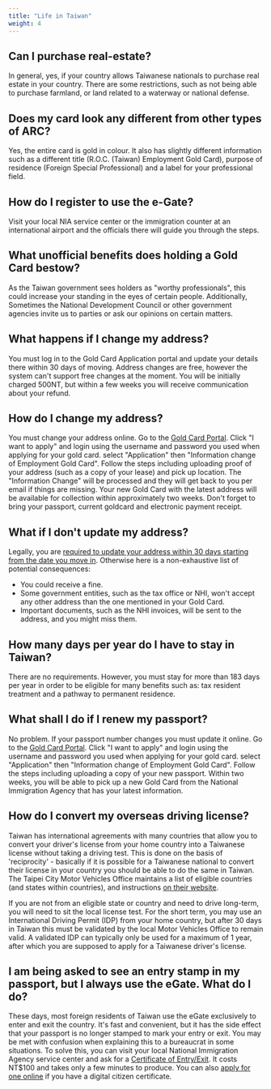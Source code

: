 ```yaml
---
title: "Life in Taiwan"
weight: 4
---
```

<!--- (c) Tom Fifield, licensed under a
Creative Commons Attribution-NonCommercial-ShareAlike 4.0 International License. -->


## Can I purchase real-estate?
In general, yes, if your country allows Taiwanese nationals to purchase real estate in your
 country. There are some restrictions, such as not being able to purchase farmland, or land
 related to a waterway or national defense.

## Does my card look any different from other types of ARC?
Yes, the entire card is gold in colour. It also has slightly different information such as a
 different title (R.O.C. (Taiwan) Employment Gold Card), purpose of residence (Foreign Special
 Professional) and a label for your professional field.

## How do I register to use the e-Gate?
Visit your local NIA service center or the immigration counter at an international airport and the
officials there will guide you through the steps.

## What unofficial benefits does holding a Gold Card bestow?
As the Taiwan government sees holders as "worthy professionals", this could increase your standing in
the eyes of certain people. Additionally, Sometimes the National Development Council or other
government agencies invite us to parties or ask our opinions on certain matters.

## What happens if I change my address?
You must log in to the Gold Card Application portal and update your details there within 30 days of
 moving. Address changes are free, however the system can't support free changes at the moment. You will be initially charged 500NT, but within a few weeks you will receive communication about your refund.

## How do I change my address?
You must change your address online. Go to the [Gold Card Portal](https://coa.immigration.gov.tw/coa-frontend/four-in-one/entry/golden-card).
 Click "I want to apply" and login using the username and password you used when applying for your
 gold card. select "Application" then "Information change of Employment Gold Card". Follow the steps
 including uploading proof of your address (such as a copy of your lease) and pick up location. The "Information Change" will be processed and they will get back to you per email if things are missing. Your new Gold Card with the 
latest address will be available for collection within approximately two weeks. Don't forget to bring your passport, current goldcard and electronic payment receipt.

## What if I don't update my address?
Legally, you are [required to update your address within 30 days starting from the date you move in](https://law.moj.gov.tw/ENG/LawClass/LawSearchContent.aspx?pcode=D0080204&norge=10). Otherwise here is a non-exhaustive list of potential consequences: 

- You could receive a fine.
- Some government entities, such as the tax office or NHI, won't accept any other address
than the one mentioned in your Gold Card.
- Important documents, such as the NHI invoices, will be sent to the address, and you might
miss them.

## How many days per year do I have to stay in Taiwan?
There are no requirements. However, you must stay for more than 183 days per year in order to be
 eligible for many benefits such as: tax resident treatment and a pathway to permanent residence.

## What shall I do if I renew my passport?
No problem. If your passport number changes you must update it online. Go to the [Gold Card Portal](https://coa.immigration.gov.tw/coa-frontend/four-in-one/entry/golden-card).
 Click "I want to apply" and login using the username and password you used when applying for your
 gold card. select "Application" then "Information change of Employment Gold Card". Follow the steps
 including uploading a copy of your new passport. Within two weeks, you will be able to pick up a new
 Gold Card from the National Immigration Agency that has your latest information.

## How do I convert my overseas driving license?
Taiwan has international agreements with many countries that allow you to convert your driver's license
 from your home country into a Taiwanese license without taking a driving test. This is done on the
 basis of 'reciprocity' - basically if it is possible for a Taiwanese national to convert their license
 in your country you should be able to do the same in Taiwan. The Taipei City Motor Vehicles Office
 maintains a list of eligible countries (and states within countries), and instructions
 [on their website](https://tpcmv.thb.gov.tw/English/ServicesEng/LicenseEng/ManagementEng/ManagementEng02.htm).

If you are not from an eligible state or country and need to drive long-term, you will need to
 sit the local license test. For the short term, you may use an International Driving Permit (IDP) from
 your home country, but after 30 days in Taiwan this must be validated by the local Motor Vehicles
 Office to remain valid. A validated IDP can typically only be used for a maximum of 1 year, after which you
 are supposed to apply for a Taiwanese driver's license.

## I am being asked to see an entry stamp in my passport, but I always use the eGate. What do I do?
These days, most foreign residents of Taiwan use the eGate exclusively to enter and exit the
 country. It's fast and convenient, but it has the side effect that your passport is no longer
 stamped to mark your entry or exit. You may be met with confusion when explaining this to a
 bureaucrat in some situations. To solve this, you can visit your local National Immigration
 Agency service center  and ask for a
 [Certificate of Entry/Exit](https://www.immigration.gov.tw/5475/5478/141465/141808/180164/).
 It costs NT$100 and takes only a few minutes to produce. You can also
 [apply for one online](https://ncp.immigration.gov.tw/niaweb/entryExitForeignQuery) if
 you have a digital citizen certificate.
